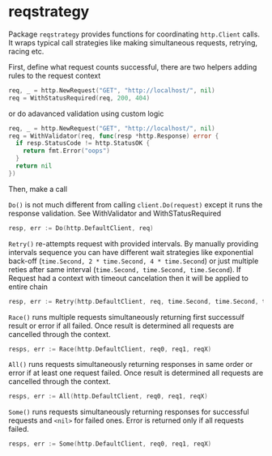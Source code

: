 # reqstrategy

Package `reqstrategy` provides functions for coordinating `http.Client` calls. It wraps typical call strategies like making simultaneous requests, retrying, racing etc.

First, define what request counts successful, there are two helpers adding rules to the request context

```go
req, _ = http.NewRequest("GET", "http://localhost/", nil)
req = WithStatusRequired(req, 200, 404)
```

or do adavanced validation using custom logic

```go
req, _ = http.NewRequest("GET", "http://localhost/", nil)
req = WithValidator(req, func(resp *http.Response) error {
  if resp.StatusCode != http.StatusOK {
    return fmt.Error("oops")
  }
  return nil
})
```

Then, make a call

`Do()` is not much different from calling `client.Do(request)` except it runs the response validation. See WithValidator and WithSTatusRequired

```go
resp, err := Do(http.DefaultClient, req)
```

`Retry()` re-attempts request with provided intervals. By manually providing intervals sequence you can have different wait strategies like exponential back-off (`time.Second, 2 * time.Second, 4 * time.Second`) or just multiple reties after same interval (`time.Second, time.Second, time.Second`). If Request had a context with timeout cancelation then it will be applied to entire chain

```go
resp, err := Retry(http.DefaultClient, req, time.Second, time.Second, time.Second)
```

`Race()` runs multiple requests simultaneously returning first successulf result or error if all failed. Once result is determined all requests are cancelled through the context.

```go
resps, err := Race(http.DefaultClient, req0, req1, reqX)
```

`All()` runs requests simultaneously returning responses in same order or error if at least one request failed. Once result is determined all requests are cancelled through the context.

```go
resps, err := All(http.DefaultClient, req0, req1, reqX)
```

`Some()` runs requests simultaneously returning responses for successful requests and `<nil>` for failed ones. Error is returned only if all requests failed.

```go
resps, err := Some(http.DefaultClient, req0, req1, reqX)
```